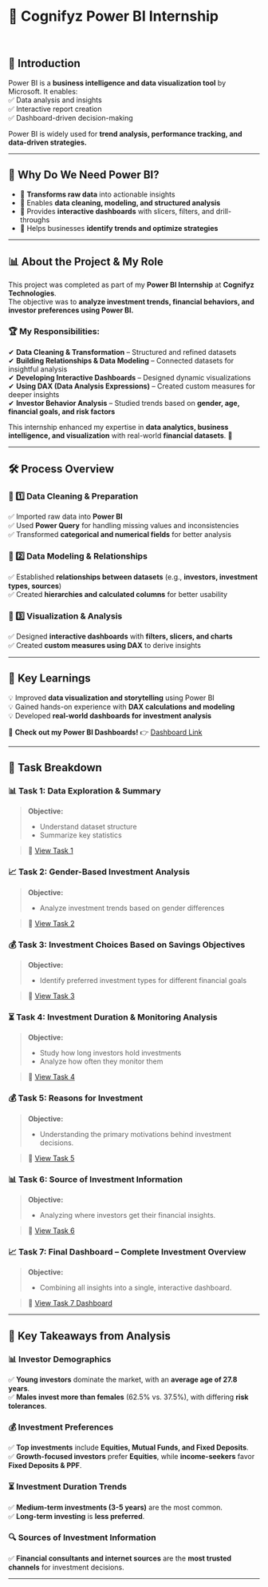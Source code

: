 # 🎯 Cognifyz Power BI Internship

<br>


## 📌 Introduction  
Power BI is a **business intelligence and data visualization tool** by Microsoft. It enables:  
✅ Data analysis and insights  
✅ Interactive report creation  
✅ Dashboard-driven decision-making  

Power BI is widely used for **trend analysis, performance tracking, and data-driven strategies.**  

---


## 🚀 Why Do We Need Power BI?  
- 🔹 **Transforms raw data** into actionable insights  
- 🔹 Enables **data cleaning, modeling, and structured analysis**  
- 🔹 Provides **interactive dashboards** with slicers, filters, and drill-throughs  
- 🔹 Helps businesses **identify trends and optimize strategies**  

---


## 📊 About the Project & My Role  
This project was completed as part of my **Power BI Internship** at **Cognifyz Technologies**.  
The objective was to **analyze investment trends, financial behaviors, and investor preferences using Power BI.**  

### 🏆 My Responsibilities:  
✔ **Data Cleaning & Transformation** – Structured and refined datasets  
✔ **Building Relationships & Data Modeling** – Connected datasets for insightful analysis  
✔ **Developing Interactive Dashboards** – Designed dynamic visualizations  
✔ **Using DAX (Data Analysis Expressions)** – Created custom measures for deeper insights  
✔ **Investor Behavior Analysis** – Studied trends based on **gender, age, financial goals, and risk factors**  

This internship enhanced my expertise in **data analytics, business intelligence, and visualization** with real-world **financial datasets**. 🚀  

---


## 🛠 Process Overview  

### 🔹 1️⃣ Data Cleaning & Preparation  
✅ Imported raw data into **Power BI**  
✅ Used **Power Query** for handling missing values and inconsistencies  
✅ Transformed **categorical and numerical fields** for better analysis  

### 🔹 2️⃣ Data Modeling & Relationships  
✅ Established **relationships between datasets** (e.g., **investors, investment types, sources**)  
✅ Created **hierarchies and calculated columns** for better usability  

### 🔹 3️⃣ Visualization & Analysis  
✅ Designed **interactive dashboards** with **filters, slicers, and charts**  
✅ Created **custom measures using DAX** to derive insights  

---


## 📌 Key Learnings  

💡 Improved **data visualization and storytelling** using Power BI  
💡 Gained hands-on experience with **DAX calculations and modeling**  
💡 Developed **real-world dashboards for investment analysis**  

🔗 **Check out my Power BI Dashboards!** 👉 [Dashboard Link](#)  

---





## 📌 Task Breakdown



### 📊 Task 1: Data Exploration & Summary  
> **Objective:**  
> - Understand dataset structure  
> - Summarize key statistics  

> 🔗 [View Task 1 ](https://github.com/ojalp26/Cognifyz-Power-BI-Internship/tree/main/Task%201%3A%20Data%20Exploration%20%26%20Summary) 




### 📈 Task 2: Gender-Based Investment Analysis  
> **Objective:**  
> - Analyze investment trends based on gender differences  

> 🔗 [View Task 2 ](https://github.com/ojalp26/Cognifyz-Power-BI-Internship/tree/main/Task%202%3A%20Gender-Based%20Investment%20Analysis) 



### 💰 Task 3: Investment Choices Based on Savings Objectives  
> **Objective:**  
> - Identify preferred investment types for different financial goals  

> 🔗 [View Task 3 ](https://github.com/ojalp26/Cognifyz-Power-BI-Internship/tree/main/Task%203%3A%20Investment%20Choices%20Based%20on%20Savings%20Objectives)


### ⏳ Task 4: Investment Duration & Monitoring Analysis  
> **Objective:**  
> - Study how long investors hold investments  
> - Analyze how often they monitor them  

> 🔗 [View Task 4 ](https://github.com/ojalp26/Cognifyz-Power-BI-Internship/tree/main/Task%204%3A%20Investment%20Duration%20%26%20Monitoring%20Analysis)
 

### 💰 Task 5: Reasons for Investment  
> **Objective:**
> - Understanding the primary motivations behind investment decisions.

> 🔗 [View Task 5 ](https://github.com/ojalp26/Cognifyz-Power-BI-Internship/tree/main/Task%205%3A%20Reasons%20for%20Investment) 



### 📊 Task 6: Source of Investment Information  
> **Objective:**
> - Analyzing where investors get their financial insights.

> 🔗 [View Task 6 ](https://github.com/ojalp26/Cognifyz-Power-BI-Internship/tree/main/Task%206%3A%20Analyzing%20Where%20Investors%20Get%20Their%20Insights)

### 📈  Task 7: Final Dashboard – Complete Investment Overview  
> **Objective:**
> - Combining all insights into a single, interactive dashboard.

> 🔗 [View Task 7 Dashboard](#)  

---



## 📌 Key Takeaways from Analysis  

### 📊 **Investor Demographics**  
✅ **Young investors** dominate the market, with an **average age of 27.8 years**.  
✅ **Males invest more than females** (62.5% vs. 37.5%), with differing **risk tolerances**.  

### 💰 **Investment Preferences**  
✅ **Top investments** include **Equities, Mutual Funds, and Fixed Deposits**.  
✅ **Growth-focused investors** prefer **Equities**, while **income-seekers** favor **Fixed Deposits & PPF**.  

### ⏳ **Investment Duration Trends**  
✅ **Medium-term investments (3-5 years)** are the most common.  
✅ **Long-term investing** is **less preferred**.  

### 🔍 **Sources of Investment Information**  
✅ **Financial consultants and internet sources** are the **most trusted channels** for investment decisions.  

---

